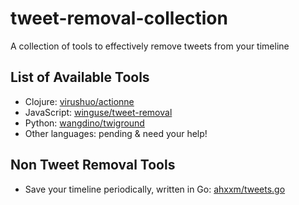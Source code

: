 # tweet-removal-collection
A collection of tools to effectively remove tweets from your timeline


## List of Available Tools

* Clojure: [virushuo/actionne](https://github.com/virushuo/actionne)
* JavaScript: [winguse/tweet-removal](https://github.com/winguse/tweet-removal)
* Python: [wangdino/twiground](https://github.com/wangdino/twiground)
* Other languages: pending & need your help!

## Non Tweet Removal Tools
* Save your timeline periodically, written in Go: [ahxxm/tweets.go](https://gist.github.com/ahxxm/89c394dcf66d214cb72a8e1454e9cd6a)
